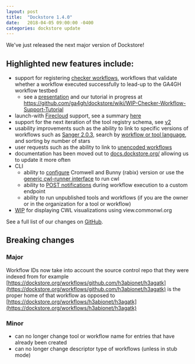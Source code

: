```yaml
---
layout: post
title:  "Dockstore 1.4.0"
date:   2018-04-05 09:00:00 -0400
categories: dockstore update
---
```

We've just released the next major version of Dockstore!

## Highlighted new features include:
* support for registering [checker workflows](https://docs.dockstore.org/docs/publisher-tutorials/checker-workflows/), workflows that validate whether a workflow executed successfully to lead-up to the GA4GH workflow testbed
  * see a [presentation](https://docs.google.com/presentation/d/1VXdReGYXayzO7Jr-9XaLHNv6Wt46CwfvkfFDR8OEgJM/edit?usp=sharing) and our tutorial in progress at https://github.com/ga4gh/dockstore/wiki/WIP-Checker-Workflow-Support-Tutorial 
* launch-with [Firecloud](https://software.broadinstitute.org/firecloud/) support, see a summary [here](https://docs.dockstore.org/docs/user-tutorials/firecloud-launch-with/)
* support for the next iteration of the tool registry schema, see [v2](https://github.com/ga4gh/tool-registry-service-schemas/releases/tag/2.0.0-beta.1)
* usability improvements such as the ability to link to specific versions of workflows such as [Sanger 2.0.3](https://dockstore.org/containers/quay.io/pancancer/pcawg-sanger-cgp-workflow:2.0.3), search by [workflow or tool language](https://dockstore.org/search?_type=tool&descriptorType=cwl&searchMode=files), and sorting by number of stars
* user requests such as the ability to link to [unencoded workflows](https://github.com/ga4gh/dockstore/issues/1097) 
* documentation has been moved out to [docs.dockstore.org/](https://docs.dockstore.org/) allowing us to update it more often
* CLI
  * ability to [configure](https://docs.dockstore.org/docs/publisher-tutorials/advanced-features/#alternative-cwl-launchers) Cromwell and Bunny (rabix) version or use the [generic cwl-runner interface](https://github.com/common-workflow-language/common-workflow-language/blob/master/v1.1.0-dev1/cwl-runner.cwl) to run cwl
  * ability to [POST notifications](https://docs.dockstore.org/docs/user-tutorials/launch/#notifications) during workflow execution to a custom endpoint
  * ability to run unpublished tools and workflows (if you are the owner or in the organization for a tool or workflow)
* [WIP](https://github.com/ga4gh/dockstore/issues/1058) for displaying CWL visualizations using view.commonwl.org 

See a full list of our changes on [GitHub](https://github.com/ga4gh/dockstore/milestone/15).

## Breaking changes
### Major
Workflow IDs now take into account the source control repo that they were indexed from for example [https://dockstore.org/workflows/github.com/h3abionet/h3agatk](https://dockstore.org/workflows/github.com/h3abionet/h3agatk) is the proper home of that workflow as opposed to [https://dockstore.org/workflows/h3abionet/h3agatk](https://dockstore.org/workflows/h3abionet/h3agatk) 
### Minor
* can no longer change tool or workflow name for entries that have already been created
* can no longer change descriptor type of workflows (unless in stub mode)
